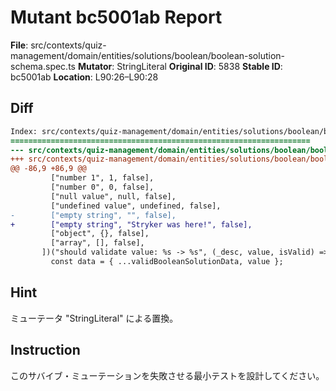 # Mutant bc5001ab Report

**File**: src/contexts/quiz-management/domain/entities/solutions/boolean/boolean-solution-schema.spec.ts
**Mutator**: StringLiteral
**Original ID**: 5838
**Stable ID**: bc5001ab
**Location**: L90:26–L90:28

## Diff

```diff
Index: src/contexts/quiz-management/domain/entities/solutions/boolean/boolean-solution-schema.spec.ts
===================================================================
--- src/contexts/quiz-management/domain/entities/solutions/boolean/boolean-solution-schema.spec.ts	original
+++ src/contexts/quiz-management/domain/entities/solutions/boolean/boolean-solution-schema.spec.ts	mutated #5838
@@ -86,9 +86,9 @@
         ["number 1", 1, false],
         ["number 0", 0, false],
         ["null value", null, false],
         ["undefined value", undefined, false],
-        ["empty string", "", false],
+        ["empty string", "Stryker was here!", false],
         ["object", {}, false],
         ["array", [], false],
       ])("should validate value: %s -> %s", (_desc, value, isValid) => {
         const data = { ...validBooleanSolutionData, value };
```

## Hint

ミューテータ "StringLiteral" による置換。

## Instruction

このサバイブ・ミューテーションを失敗させる最小テストを設計してください。
